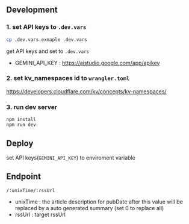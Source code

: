 ## Development

### 1. set API keys to `.dev.vars`

```bash
cp .dev.vars.exmaple .dev.vars
```

get API keys and set to `.dev.vars`

- GEMINI_API_KEY : https://aistudio.google.com/app/apikey

### 2. set kv_namespaces id to `wrangler.toml`

https://developers.cloudflare.com/kv/concepts/kv-namespaces/

### 3. run dev server

```
npm install
npm run dev
```

## Deploy

set API keys(`GEMINI_API_KEY`) to enviroment variable

## Endpoint

`/:unixTime/:rssUrl`

- unixTime : the article description for pubDate after this value will be replaced by a auto generated summary (set 0 to replace all)
- rssUrl : target rssUrl
